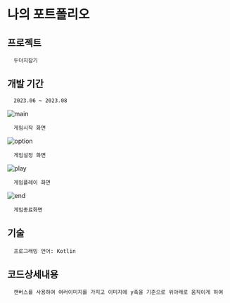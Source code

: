 # 나의 포트폴리오 
## 프로젝트
      두더지잡기

## 개발 기간 
      2023.06 ~ 2023.08



![main](https://github.com/pins-ball/project/assets/122430370/14ff182f-5a25-499a-ae31-1c01fc8e0e38)

      게임시작 화면

![option](https://github.com/pins-ball/project/assets/122430370/da01bb13-a679-470b-9fba-f023c2e036f7)

      게임설정 화면

![play](https://github.com/pins-ball/project/assets/122430370/12919e0c-2405-4918-a182-c24a3a6889ff)

      게임플레이 화면

![end](https://github.com/pins-ball/project/assets/122430370/38ccb7e5-e884-4384-b542-c8aef5d1a075)

      게임종료화면

## 기술
      프로그래밍 언어: Kotlin
## 코드상세내용
      캔버스를 사용하여 여러이미지를 가지고 이미지에 y축을 기준으로 위아래로 움직이게 하여 
